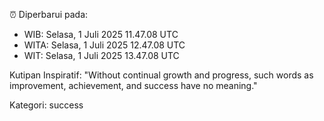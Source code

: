 ⏰ Diperbarui pada:
- WIB: Selasa, 1 Juli 2025 11.47.08 UTC
- WITA: Selasa, 1 Juli 2025 12.47.08 UTC
- WIT: Selasa, 1 Juli 2025 13.47.08 UTC

Kutipan Inspiratif:
"Without continual growth and progress, such words as improvement, achievement, and success have no meaning."


Kategori: success

